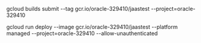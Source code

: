 

gcloud builds submit --tag gcr.io/oracle-329410/jaastest  --project=oracle-329410


gcloud run deploy --image gcr.io/oracle-329410/jaastest --platform managed  --project=oracle-329410 --allow-unauthenticated